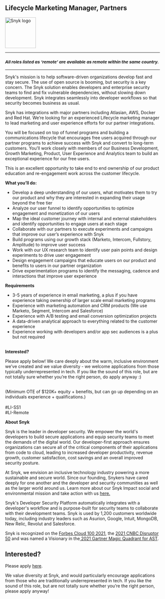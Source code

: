 Lifecycle Marketing Manager, Partners
---

<img src="https://res.cloudinary.com/snyk/image/upload/v1537345894/press-kit/brand/logo-black.png" width="100" alt="Snyk logo" />

<hr>
<h3><em><strong><sub>All roles listed as ‘remote’ are available as remote within the same country.</sub></strong></em></h3>
<hr>
<p><span style="font-weight: 400;">Snyk's mission is to help software-driven organizations develop fast and stay secure. The use of open source is booming, but security is a key concern. The Snyk solution enables developers and enterprise security teams to find and fix vulnerable dependencies, without slowing down development. Snyk integrates seamlessly into developer workflows so that security becomes business as usual.&nbsp;</span></p>
<p><span style="font-weight: 400;">Snyk has integrations with major partners including Atlasian, AWS, Docker and Red Hat. We’re looking for an experienced Lifecycle marketing manager to lead marketing and user experience efforts for our partner integrations.&nbsp;</span></p>
<p><span style="font-weight: 400;">You will be focused on top of funnel programs and building a communications lifecycle that encourages free users acquired through our partner programs to achieve success with Snyk and convert to long-term customers. You’ll work closely with members of our Business Development, Growth Marketing, Product, User Experience and Analytics team to build an exceptional experience for our free users.&nbsp;</span></p>
<p><span style="font-weight: 400;">This is an excellent opportunity to take end to end ownership of our product education and re-engagement work across the customer lifecycle.&nbsp;</span></p>
<p><strong>What you’ll do:&nbsp;</strong></p>
<ul>
<li><span style="font-weight: 400;">Develop a deep understanding of our users, what motivates them to try our product and why they are interested in expanding their usage beyond the free tier</span></li>
<li style="font-weight: 400;"><span style="font-weight: 400;">Analyze our user funnel to identify opportunities to optimize engagement and monetization of our users&nbsp;</span></li>
<li style="font-weight: 400;"><span style="font-weight: 400;">Map the ideal customer journey with internal and external stakeholders and identify opportunities to engage users at each stage&nbsp;</span></li>
<li style="font-weight: 400;"><span style="font-weight: 400;">Collaborate with our partners to execute experiments and campaigns that improve our user’s experience with Snyk&nbsp;</span></li>
<li style="font-weight: 400;"><span style="font-weight: 400;">Build programs using our growth stack (Marketo, Intercom, Fullstory, Amplitude) to improve user success&nbsp;</span></li>
<li style="font-weight: 400;"><span style="font-weight: 400;">Work with our UX research team to identify user pain points and design experiments to drive user engagement</span></li>
<li style="font-weight: 400;"><span style="font-weight: 400;">Design engagement campaigns that educate users on our product and benefits to users in our partner organization&nbsp;</span></li>
<li style="font-weight: 400;"><span style="font-weight: 400;">Drive experimentation programs to identify the messaging, cadence and interactions that improve user experience</span></li>
</ul>
<p><strong>Requirements&nbsp;</strong></p>
<ul>
<li style="font-weight: 400;"><span style="font-weight: 400;">3-5 years of experience in email marketing, a plus if you have experience taking ownership of larger scale email marketing programs</span></li>
<li style="font-weight: 400;"><span style="font-weight: 400;">Experience with marketing automation and CRM products (We use Marketo, Segment, Intercom and Salesforce)&nbsp;</span></li>
<li style="font-weight: 400;"><span style="font-weight: 400;">Experience with A/B testing and email conversion optimization projects&nbsp;</span></li>
<li style="font-weight: 400;"><span style="font-weight: 400;">A data-driven analytical approach to everything related to the customer experience&nbsp;</span></li>
<li style="font-weight: 400;"><span style="font-weight: 400;">Experience working with developers and/or app sec audiences is a plus but not required&nbsp;</span></li>
</ul>
<div class="c-message_kit__blocks c-message_kit__blocks--rich_text">
<div class="c-message__message_blocks c-message__message_blocks--rich_text">
<div class="p-block_kit_renderer" data-qa="block-kit-renderer">
<div class="p-block_kit_renderer__block_wrapper p-block_kit_renderer__block_wrapper--first">
<div class="p-rich_text_block">&nbsp;</div>
</div>
</div>
</div>
</div>
<div class="c-message_kit__attachments">
<div class="c-message_attachment">
<div class="c-message_attachment__body">
<div class="c-message_attachment__row"><strong>Interested?</strong></div>
</div>
</div>
</div>
<p><span style="font-weight: 400;">Please apply below! We care deeply about the warm, inclusive environment we’ve created and we value diversity - we welcome applications from those typically underrepresented in tech. If you like the sound of this role, but are not totally sure whether you’re the right person, do apply anyway :)</span></p>
<div class="c-message_kit__blocks c-message_kit__blocks--rich_text">
<div class="c-message__message_blocks c-message__message_blocks--rich_text">
<div class="p-block_kit_renderer" data-qa="block-kit-renderer">
<div class="p-block_kit_renderer__block_wrapper p-block_kit_renderer__block_wrapper--first">
<div class="p-rich_text_block">
<div class="p-rich_text_section">&nbsp;</div>
<div class="p-rich_text_section">(Minimum OTE of $120K+ equity + benefits, but can go up depending on an individuals experience + qualifications.)</div>
<div class="p-rich_text_section">&nbsp;</div>
<div class="p-rich_text_section">#LI-SS1</div>
<div class="p-rich_text_section">#LI-Remote</div>
</div>
</div>
</div>
</div>
</div><div class="content-conclusion"><p><strong>About Snyk</strong></p>
<p><span style="font-weight: 400;">Snyk is the leader in developer security. We empower the world's developers to build secure applications and equip security teams to meet the demands of the digital world. Our developer-first approach ensures organizations can secure all of the critical components of their applications from code to cloud, leading to increased developer productivity, revenue growth, customer satisfaction, cost savings and an overall improved security posture.&nbsp;</span></p>
<p><span style="font-weight: 400;">At Snyk, we envision an inclusive technology industry powering a more sustainable and secure world.</span> <span style="font-weight: 400;">Since our founding, Snykers have cared deeply for one another and the developer and security communities as well as the larger world around us. Learn more about our Snyk Impact social and environmental mission and take action with us </span><a href="https://snyk.io/about/snyk-impact/"><span style="font-weight: 400;">here.</span></a></p>
<p><span style="font-weight: 400;">Snyk's Developer Security Platform automatically integrates with a developer's workflow and is purpose-built for security teams to collaborate with their development teams. Snyk is used by 1,200 customers worldwide today, including industry leaders such as Asurion, Google, Intuit, MongoDB, New Relic, Revolut and Salesforce.</span></p>
<p><span style="font-weight: 400;">Snyk is recognized on the </span><a href="https://www.forbes.com/cloud100/#6f24b5ba5f94"><span style="font-weight: 400;">Forbes Cloud 100 2021</span></a><span style="font-weight: 400;">, the </span><a href="https://www.cnbc.com/2021/05/25/these-are-the-2021-cnbc-disruptor-50-companies.html"><span style="font-weight: 400;">2021 CNBC Disruptor 50</span></a><span style="font-weight: 400;"> and was named a Visionary in the</span><a href="https://snyk.io/blog/snyk-visionary-2021-gartner-magic-quadrant-for-ast/"><span style="font-weight: 400;"> 2021 Gartner Magic Quadrant for AST</span></a><span style="font-weight: 400;">.</span></p></div>

Interested?
---

Please apply [here](https://boards.greenhouse.io/snyk/jobs/5592235002#app).

We value diversity at Snyk, and would particularly encourage applications from those who are traditionally underrepresented in tech.
If you like the sound of this role, but are not totally sure whether you’re the right person, please apply anyway!
